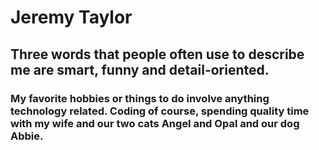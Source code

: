 # Jeremy Taylor

## Three words that people often use to describe me are smart, funny and  detail-oriented.

### My favorite hobbies or things to do involve anything technology related. Coding of course, spending quality time with my wife and our two cats Angel and Opal and our dog Abbie.
